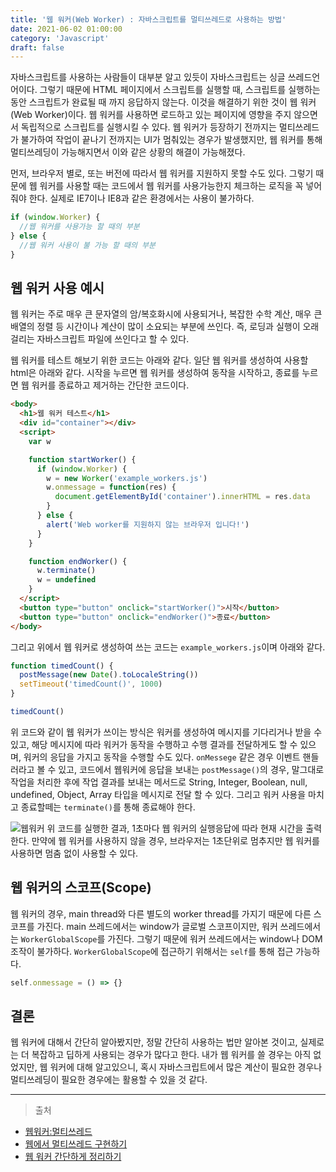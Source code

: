 ```yaml
---
title: '웹 워커(Web Worker) : 자바스크립트를 멀티쓰레드로 사용하는 방법'
date: 2021-06-02 01:00:00
category: 'Javascript'
draft: false
---
```


자바스크립트를 사용하는 사람들이 대부분 알고 있듯이 자바스크립트는 싱글 쓰레드언어이다. 그렇기 때문에 HTML 페이지에서 스크립트를 실행할 때, 스크립트를 실행하는 동안 스크립트가 완료될 때 까지 응답하지 않는다. 이것을 해결하기 위한 것이 웹 워커(Web Worker)이다. 웹 워커를 사용하면 로드하고 있는 페이지에 영향을 주지 않으면서 독립적으로 스크립트를 실행시킬 수 있다. 웹 워커가 등장하기 전까지는 멀티쓰레드가 불가하여 작업이 끝나기 전까지는 UI가 멈춰있는 경우가 발생했지만, 웹 워커를 통해 멀티쓰레딩이 가능해지면서 이와 같은 상황의 해결이 가능해졌다.

먼저, 브라우저 별로, 또는 버전에 따라서 웹 워커를 지원하지 못할 수도 있다. 그렇기 때문에 웹 워커를 사용할 때는 코드에서 웹 워커를 사용가능한지 체크하는 로직을 꼭 넣어줘야 한다. 실제로 IE7이나 IE8과 같은 환경에서는 사용이 불가하다.

```javascript
if (window.Worker) {
  //웹 워커를 사용가능 할 때의 부분
} else {
  //웹 워커 사용이 불 가능 할 때의 부분
}
```

## 웹 워커 사용 예시

웹 워커는 주로 매우 큰 문자열의 암/복호화시에 사용되거나, 복잡한 수학 계산, 매우 큰 배열의 정렬 등 시간이나 계산이 많이 소요되는 부분에 쓰인다. 즉, 로딩과 실행이 오래 걸리는 자바스크립트 파일에 쓰인다고 할 수 있다.

웹 워커를 테스트 해보기 위한 코드는 아래와 같다. 일단 웹 워커를 생성하여 사용할 html은 아래와 같다. 시작을 누르면 웹 워커를 생성하여 동작을 시작하고, 종료를 누르면 웹 워커를 종료하고 제거하는 간단한 코드이다.

```html
<body>
  <h1>웹 워커 테스트</h1>
  <div id="container"></div>
  <script>
    var w

    function startWorker() {
      if (window.Worker) {
        w = new Worker('example_workers.js')
        w.onmessage = function(res) {
          document.getElementById('container').innerHTML = res.data
        }
      } else {
        alert('Web worker를 지원하지 않는 브라우저 입니다!')
      }
    }

    function endWorker() {
      w.terminate()
      w = undefined
    }
  </script>
  <button type="button" onclick="startWorker()">시작</button>
  <button type="button" onclick="endWorker()">종료</button>
</body>
```

그리고 위에서 웹 워커로 생성하여 쓰는 코드는 `example_workers.js`이며 아래와 같다.

```javascript
function timedCount() {
  postMessage(new Date().toLocaleString())
  setTimeout('timedCount()', 1000)
}

timedCount()
```

위 코드와 같이 웹 워커가 쓰이는 방식은 워커를 생성하여 메시지를 기다리거나 받을 수 있고, 해당 메시지에 따라 워커가 동작을 수행하고 수행 결과를 전달하게도 할 수 있으며, 워커의 응답을 가지고 동작을 수행할 수도 있다. `onMessege` 같은 경우 이벤트 핸들러라고 볼 수 있고, 코드에서 웹워커에 응답을 보내는 `postMessage()`의 경우, 말그대로 작업을 처리한 후에 작업 결과를 보내는 메서드로 String, Integer, Boolean, null, undefined, Object, Array 타입을 메시지로 전달 할 수 있다. 그리고 워커 사용을 마치고 종료할떼는 `terminate()`를 통해 종료해야 한다.

![웹워커](https://ifh.cc/g/dwMER6.png)
위 코드를 실행한 결과, 1초마다 웹 워커의 실행응답에 따라 현재 시간을 출력한다. 만약에 웹 워커를 사용하지 않을 경우, 브라우저는 1초단위로 멈추지만 웹 워커를 사용하면 멈춤 없이 사용할 수 있다.

## 웹 워커의 스코프(Scope)

웹 워커의 경우, main thread와 다른 별도의 worker thread를 가지기 때문에 다른 스코프를 가진다. main 쓰레드에서는 window가 글로벌 스코프이지만, 워커 쓰레드에서는 `WorkerGlobalScope`를 가진다. 그렇기 때문에 워커 쓰레드에서는 window나 DOM 조작이 불가하다. `WorkerGlobalScope`에 접근하기 위해서는 `self`를 통해 접근 가능하다.

```javascript
self.onmessage = () => {}
```

## 결론

웹 워커에 대해서 간단히 알아봤지만, 정말 간단히 사용하는 법만 알아본 것이고, 실제로는 더 복잡하고 딥하게 사용되는 경우가 많다고 한다. 내가 웹 워커를 쓸 경우는 아직 없었지만, 웹 워커에 대해 알고있으니, 혹시 자바스크립트에서 많은 계산이 필요한 경우나 멀티쓰레딩이 필요한 경우에는 활용할 수 있을 것 같다.

---

> 출처

- [웹워커:멀티쓰레드](https://realmojo.tistory.com/109)
- [웹에서 멀티쓰레드 구현하기](https://boxfoxs.tistory.com/294)
- [웹 워커 간단하게 정리하기](https://pks2974.medium.com/web-worker-%EA%B0%84%EB%8B%A8-%EC%A0%95%EB%A6%AC%ED%95%98%EA%B8%B0-4ec90055aa4d)
